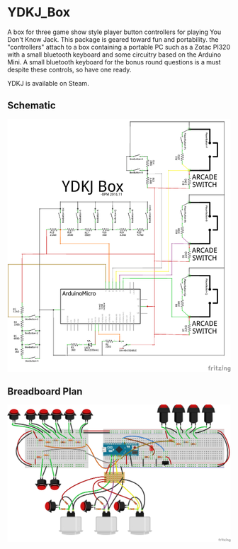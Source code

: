 # YDKJ_Box

A box for three game show style player button controllers for playing You Don't Know Jack. This package is geared toward fun and portability. the "controllers" attach to a box containing a portable PC such as a Zotac PI320 with a small bluetooth keyboard and some circuitry based on the Arduino Mini. A small bluetooth keyboard for the bonus round questions is a must despite these controls, so have one ready.

YDKJ is available on Steam.

## Schematic

![Schematic](circuit_plan_schem.png?raw=true "Schematic")

## Breadboard Plan

![Breadboard Plan](circuit_plan_bb.png?raw=true "Breadboard Plan")
